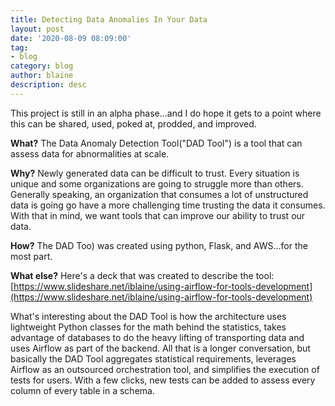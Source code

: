 ```yaml
---
title: Detecting Data Anomalies In Your Data
layout: post
date: '2020-08-09 08:09:00'
tag:
- blog
category: blog
author: blaine
description: desc
---
```


This project is still in an alpha phase...and I do hope it gets to a point where this can be shared, used, poked at, prodded, and improved.

**What?**
The Data Anomaly Detection Tool("DAD Tool") is a tool that can assess data for abnormalities at scale.

**Why?**
Newly generated data can be difficult to trust.  Every situation is unique and some organizations are going to struggle more than others.  Generally speaking, an organization that consumes a lot of unstructured data is going go have a more challenging time trusting the data it consumes.  With that in mind, we want tools that can improve our ability to trust our data.

**How?**
The DAD Too) was created using python, Flask, and AWS...for the most part.

**What else?**
Here's a deck that was created to describe the tool: [https://www.slideshare.net/iblaine/using-airflow-for-tools-development](https://www.slideshare.net/iblaine/using-airflow-for-tools-development)

What's interesting about the DAD Tool is how the architecture uses lightweight Python classes for the math behind the statistics, takes advantage of databases to do the heavy lifting of transporting data and uses Airflow as part of the backend.  All that is a longer conversation, but basically the DAD Tool aggregates statistical requirements, leverages Airflow as an outsourced orchestration tool, and simplifies the execution of tests for users.  With a few clicks, new tests can be added to assess every column of every table in a schema.